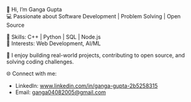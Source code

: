 👋 Hi, I’m Ganga Gupta  
💻 Passionate about Software Development | Problem Solving | Open Source  

🔹 Skills: C++ | Python  | SQL | Node.js  
🔹 Interests: Web Development, AI/ML  

📌 I enjoy building real-world projects, contributing to open source, and solving coding challenges.  

🌐 Connect with me:  
- LinkedIn: www.linkedin.com/in/ganga-gupta-2b5258315   
- Email: ganga04082005@gmail.com 
